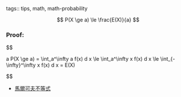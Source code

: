 tags:: tips, math, math-probability

$$
P(X \ge a) \le \frac{E(X)}{a}
$$


### Proof:

$$

a P(X \ge a) = \int_a^\infty a f(x) d x \le \int_a^\infty x f(x) d x \le \int_{- \infty}^\infty x f(x) d x = E(X)

$$

- [馬爾可夫不等式](https://zh.wikipedia.org/wiki/%E9%A6%AC%E7%88%BE%E5%8F%AF%E5%A4%AB%E4%B8%8D%E7%AD%89%E5%BC%8F)

